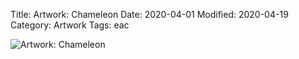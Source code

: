 Title: Artwork: Chameleon
Date: 2020-04-01
Modified: 2020-04-19
Category: Artwork
Tags: eac

![Artwork: Chameleon]({static}/images/artwork/2020-04-01-eac-artwork.jpg)

